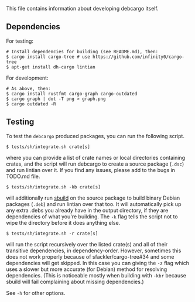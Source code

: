 This file contains information about developing debcargo itself.


## Dependencies

For testing:

```shell
# Install dependencies for building (see README.md), then:
$ cargo install cargo-tree # use https://github.com/infinity0/cargo-tree
$ apt-get install dh-cargo lintian
```

For development:

```shell
# As above, then:
$ cargo install rustfmt cargo-graph cargo-outdated
$ cargo graph | dot -T png > graph.png
$ cargo outdated -R
```


## Testing

To test the `debcargo` produced packages, you can run the following script.

```shell
$ tests/sh/integrate.sh crate[s]
```

where you can provide a list of crate names or local directories containing
crates, and the script will run debcargo to create a source package (`.dsc`)
and run lintian over it. If you find any issues, please add to the bugs in
TODO.md file.

```shell
$ tests/sh/integrate.sh -kb crate[s]
```

will additionally run [sbuild](https://wiki.debian.org/sbuild) on the source
package to build binary Debian packages (`.deb`) and run lintian over that too.
It will automatically pick up any extra .debs you already have in the output
directory, if they are dependencies of what you're building. The `-k` flag
tells the script not to wipe the directory before it does anything else.

```shell
$ tests/sh/integrate.sh -r crate[s]
```

will run the script recursively over the listed crate(s) and all of their
transitive dependencies, in dependency-order. However, sometimes this does not
work properly because of sfackler/cargo-tree#34 and some dependencies will get
skipped. In this case you can giving the `-z` flag which uses a slower but more
accurate (for Debian) method for resolving dependencies. (This is noticeable
mostly when building with `-kbr` because sbuild will fail complaining about
missing dependencies.)

See `-h` for other options.
